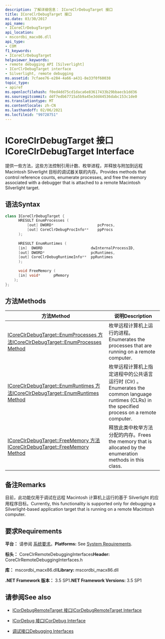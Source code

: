 ```yaml
---
description: 了解详细信息： ICoreClrDebugTarget 接口
title: ICoreClrDebugTarget 接口
ms.date: 03/30/2017
api_name:
- ICoreClrDebugTarget
api_location:
- mscordbi_macx86.dll
api_type:
- COM
f1_keywords:
- ICoreClrDebugTarget
helpviewer_keywords:
- remote debugging API [Silverlight]
- ICorClrDebugTarget interface
- Silverlight, remote debugging
ms.assetid: 7cfaee76-e284-4a66-a431-8e33f0f60038
topic_type:
- apiref
ms.openlocfilehash: f0ed4dd75cd1daca6e83617433b29bbaecb1dd36
ms.sourcegitcommit: ddf7edb67715a5b9a45e3dd44536dabc153c1de0
ms.translationtype: MT
ms.contentlocale: zh-CN
ms.lasthandoff: 02/06/2021
ms.locfileid: "99728751"
---
```

# <a name="icoreclrdebugtarget-interface"></a><span data-ttu-id="050ac-103">ICoreClrDebugTarget 接口</span><span class="sxs-lookup"><span data-stu-id="050ac-103">ICoreClrDebugTarget Interface</span></span>

<span data-ttu-id="050ac-104">提供一些方法，这些方法控制引用计数、枚举进程，并释放与附加到远程 Macintosh Silverlight 目标的调试器关联的内存。</span><span class="sxs-lookup"><span data-stu-id="050ac-104">Provides methods that control reference counts, enumerate processes, and free the memory associated with a debugger that is attached to a remote Macintosh Silverlight target.</span></span>  
  
## <a name="syntax"></a><span data-ttu-id="050ac-105">语法</span><span class="sxs-lookup"><span data-stu-id="050ac-105">Syntax</span></span>  
  
```cpp  
class ICoreClrDebugTarget {  
      HRESULT EnumProcesses (  
          [out] DWORD*                    pcProcs,  
          [out] CoreClrDebugProcInfo**    ppProcs  
      );  
  
      HRESULT EnumRuntimes (  
      [in]  DWORD                      dwInternalProcessID,  
      [out] DWORD*                     pcRuntimes,  
      [out] CoreClrDebugRuntimeInfo**  ppRuntimes  
      );  
  
      void FreeMemory (  
      [in] void*      pMemory  
    );  
};  
```  
  
## <a name="methods"></a><span data-ttu-id="050ac-106">方法</span><span class="sxs-lookup"><span data-stu-id="050ac-106">Methods</span></span>  
  
|<span data-ttu-id="050ac-107">方法</span><span class="sxs-lookup"><span data-stu-id="050ac-107">Method</span></span>|<span data-ttu-id="050ac-108">说明</span><span class="sxs-lookup"><span data-stu-id="050ac-108">Description</span></span>|  
|------------|-----------------|  
|[<span data-ttu-id="050ac-109">ICoreClrDebugTarget::EnumProcesses 方法</span><span class="sxs-lookup"><span data-stu-id="050ac-109">ICoreClrDebugTarget::EnumProcesses Method</span></span>](icoreclrdebugtarget-enumprocesses-method.md)|<span data-ttu-id="050ac-110">枚举远程计算机上运行的进程。</span><span class="sxs-lookup"><span data-stu-id="050ac-110">Enumerates the processes that are running on a remote computer.</span></span>|  
|[<span data-ttu-id="050ac-111">ICoreClrDebugTarget::EnumRuntimes 方法</span><span class="sxs-lookup"><span data-stu-id="050ac-111">ICoreClrDebugTarget::EnumRuntimes Method</span></span>](icoreclrdebugtarget-enumruntimes-method.md)|<span data-ttu-id="050ac-112">枚举远程计算机上指定进程中的公共语言运行时 (Clr) 。</span><span class="sxs-lookup"><span data-stu-id="050ac-112">Enumerates the common language runtimes (CLRs) in the specified process on a remote computer.</span></span>|  
|[<span data-ttu-id="050ac-113">ICoreClrDebugTarget::FreeMemory 方法</span><span class="sxs-lookup"><span data-stu-id="050ac-113">ICoreClrDebugTarget::FreeMemory Method</span></span>](icoreclrdebugtarget-freememory-method.md)|<span data-ttu-id="050ac-114">释放此类中枚举方法分配的内存。</span><span class="sxs-lookup"><span data-stu-id="050ac-114">Frees the memory that is allocated by the enumeration methods in this class.</span></span>|  
  
## <a name="remarks"></a><span data-ttu-id="050ac-115">备注</span><span class="sxs-lookup"><span data-stu-id="050ac-115">Remarks</span></span>  

 <span data-ttu-id="050ac-116">目前，此功能仅用于调试在远程 Macintosh 计算机上运行的基于 Silverlight 的应用程序目标。</span><span class="sxs-lookup"><span data-stu-id="050ac-116">Currently, this functionality is supported only for debugging a Silverlight-based application target that is running on a remote Macintosh computer.</span></span>  
  
## <a name="requirements"></a><span data-ttu-id="050ac-117">要求</span><span class="sxs-lookup"><span data-stu-id="050ac-117">Requirements</span></span>  

 <span data-ttu-id="050ac-118">**平台：** 请参阅 [系统要求](../../get-started/system-requirements.md)。</span><span class="sxs-lookup"><span data-stu-id="050ac-118">**Platforms:** See [System Requirements](../../get-started/system-requirements.md).</span></span>  
  
 <span data-ttu-id="050ac-119">**标头：** CoreClrRemoteDebuggingInterfaces</span><span class="sxs-lookup"><span data-stu-id="050ac-119">**Header:** CoreClrRemoteDebuggingInterfaces.h</span></span>  
  
 <span data-ttu-id="050ac-120">**库：** mscordbi_macx86.dll</span><span class="sxs-lookup"><span data-stu-id="050ac-120">**Library:** mscordbi_macx86.dll</span></span>  
  
 <span data-ttu-id="050ac-121">**.NET Framework 版本：** 3.5 SP1</span><span class="sxs-lookup"><span data-stu-id="050ac-121">**.NET Framework Versions:** 3.5 SP1</span></span>  
  
## <a name="see-also"></a><span data-ttu-id="050ac-122">请参阅</span><span class="sxs-lookup"><span data-stu-id="050ac-122">See also</span></span>

- [<span data-ttu-id="050ac-123">ICorDebugRemoteTarget 接口</span><span class="sxs-lookup"><span data-stu-id="050ac-123">ICorDebugRemoteTarget Interface</span></span>](icordebugremotetarget-interface.md)
- [<span data-ttu-id="050ac-124">ICorDebug 接口</span><span class="sxs-lookup"><span data-stu-id="050ac-124">ICorDebug Interface</span></span>](icordebug-interface.md)

- [<span data-ttu-id="050ac-125">调试接口</span><span class="sxs-lookup"><span data-stu-id="050ac-125">Debugging Interfaces</span></span>](debugging-interfaces.md)

